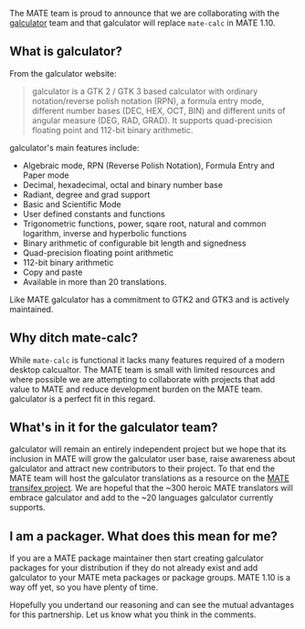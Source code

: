 <!-- 
.. link: http://galculator.mnim.org/
.. description: galculator is replacing mate-calc in MATE 1.10
.. tags: News
.. date: 2014/03/17 07:38:45
.. title: galculator is coming to MATE 1.10
.. slug: 2014-03-17-galculator-is-coming-to-mate
.. author: Martin Wimpress
-->

The MATE team is proud to announce that we are collaborating with the
[galculator](http://galculator.mnim.org/) team and that galculator
will replace `mate-calc` in MATE 1.10.

## What is galculator?

From the galculator website:

> galculator is a GTK 2 / GTK 3 based calculator with ordinary
notation/reverse polish notation (RPN), a formula entry mode,
different number bases (DEC, HEX, OCT, BIN) and different units of
angular measure (DEG, RAD, GRAD). It supports quad-precision
floating point and 112-bit binary arithmetic.

galculator's main features include:

  * Algebraic mode, RPN (Reverse Polish Notation), Formula Entry and Paper mode
  * Decimal, hexadecimal, octal and binary number base
  * Radiant, degree and grad support
  * Basic and Scientific Mode
  * User defined constants and functions
  * Trigonometric functions, power, sqare root, natural and common logarithm, inverse and hyperbolic functions
  * Binary arithmetic of configurable bit length and signedness
  * Quad-precision floating point arithmetic
  * 112-bit binary arithmetic
  * Copy and paste
  * Available in more than 20 translations.

Like MATE galculator has a commitment to GTK2 and GTK3 and is actively
maintained.

## Why ditch mate-calc?

While `mate-calc` is functional it lacks many features required of a
modern desktop calcualtor. The MATE team is small with limited resources
and where possible we are attempting to collaborate with projects that
add value to MATE and reduce development burden on the MATE team.
galculator is a perfect fit in this regard.

## What's in it for the galculator team?

galculator will remain an entirely independent project but we hope that its 
inclusion in MATE will grow the galculator user base, raise awareness about 
galculator and attract new contributors to their project. To that end the 
MATE team will host the galculator translations as a resource on the
[MATE transifex project](https://www.transifex.com/organization/mate/dashboard/MATE).
We are hopeful that the ~300 heroic MATE translators will embrace galculator and
add to the ~20 languages galculator currently supports.

## I am a packager. What does this mean for me?

If you are a MATE package maintainer then start creating galculator
packages for your distribution if they do not already exist and add
galculator to your MATE meta packages or package groups. MATE 1.10 is a
way off yet, so you have plenty of time.

Hopefully you undertand our reasoning and can see the mutual advantages
for this partnership. Let us know what you think in the comments.
